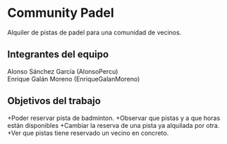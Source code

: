 # Community Padel

Alquiler de pistas de padel para una comunidad de vecinos.

## Integrantes del equipo

Alonso Sánchez García (AlonsoPercu)  
Enrique Galán Moreno (EnriqueGalanMoreno)

## Objetivos del trabajo

+Poder reservar pista de badminton.
+Observar que pistas y a que horas están disponibles
+Cambiar la reserva de una pista ya alquilada por otra.
+Ver que pistas tiene reservado un vecino en concreto.



